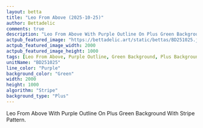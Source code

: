 ```yaml
---
layout: betta
title: "Leo From Above (2025-10-25)"
author: Bettadelic
comments: true
description: "Leo From Above With Purple Outline On Plus Green Background With Stripe Pattern."
actpub_featured_image: "https://bettadelic.art/static/bettas/BD251025.jpg"
actpub_featured_image_width: 2000
actpub_featured_image_height: 1000
tags: [Leo From Above, Purple Outline, Green Background, Plus Background Pattern, Stripe Pattern, October 2025]
unitName: "BD251025"
line_color: "Purple"
background_color: "Green"
width: 2000
height: 1000
algorithm: "Stripe"
background_type: "Plus"
---
```


Leo From Above With Purple Outline On Plus Green Background With Stripe Pattern.
